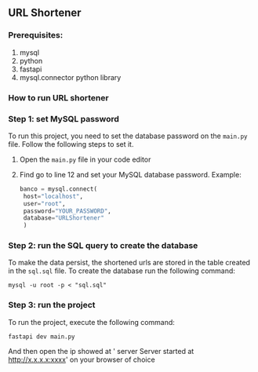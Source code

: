 ## URL Shortener

### Prerequisites:
1. mysql
2. python
3. fastapi
4. mysql.connector python library

### How to run URL shortener

### Step 1: set MySQL password
To run this project, you need to set the database password on the `main.py` file. Follow the following steps to set it.

1. Open the `main.py` file in your code editor
2. Find go to line 12  and set your MySQL database password. Example:

   ```python
   banco = mysql.connect(
    host="localhost",
    user="root",
    password="YOUR_PASSWORD",
    database="URLShortener"
    )

### Step 2: run the SQL query to create the database
To make the data persist, the shortened urls are stored in the table created in the `sql.sql` file. To create the database run the following command:

  `mysql -u root -p < "sql.sql"`

### Step 3: run the project
To run the project, execute the following command:

  `fastapi dev main.py`
      
And then open the ip showed at '   server   Server started at http://x.x.x.x:xxxx' on your browser of choice
